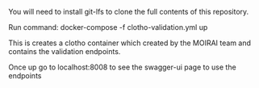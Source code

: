 
You will need to install git-lfs to clone the full contents of this repository.

Run command: docker-compose -f clotho-validation.yml up

This is creates a clotho container which created by the MOIRAI team and contains the validation endpoints.

Once up go to localhost:8008 to see the swagger-ui page to use the endpoints
